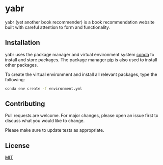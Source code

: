# yabr

yabr (yet another book recommender) is a book recommendation website built with careful attention to form and functionality.

## Installation

yabr uses the package manager and virtual environment system [conda](https://www.anaconda.com/products/individual) to install and store packages. The package manager [pip](https://pip.pypa.io/en/stable/) is also used to install other packages.

To create the virtual environment and install all relevant packages, type the following:
```bash
conda env create -f environment.yml
```

## Contributing
Pull requests are welcome. For major changes, please open an issue first to discuss what you would like to change.

Please make sure to update tests as appropriate.

## License
[MIT](https://choosealicense.com/licenses/mit/)